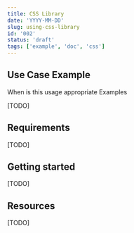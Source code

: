 ```yaml
---
title: CSS Library
date: 'YYYY-MM-DD'
slug: using-css-library
id: '002'
status: 'draft'
tags: ['example', 'doc', 'css']
---
```


## Use Case Example

When is this usage appropriate
Examples

[TODO]

## Requirements

[TODO]

## Getting started

[TODO]

## Resources

[TODO]
